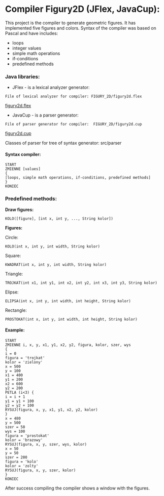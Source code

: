 # Compiler Figury2D (JFlex, JavaCup):

This project is the compiler to generate geometric figures. It has implemented five figures and colors. Syntax of the compiler was based on Pascal and have includes: 

* loops
* integer values
* simple math operations
* if-conditions
* predefined methods

### Java libraries:

* JFlex - is a lexical analyzer generator:
```
File of lexical analyzer for compiler: FIGURY_2D/figury2d.flex
```
[figury2d.flex](https://github.com/jrswtk/CompilerFigury2D/blob/master/FIGURY_2D/figury2d.cup)

* JavaCup - is a parser generator:
```
File of parser generator for compiler:  FIGURY_2D/figury2d.cup
```
[figury2d.cup](https://github.com/jrswtk/CompilerFigury2D/blob/master/FIGURY_2D/figury2d.flex)

Classes of parser for tree of syntax generator: src/parser

#### Syntax compiler:

```
START
ZMIENNE [values]
{
[loops, simple math operations, if-conditions, predefined methods] 
}
KONIEC
```

### Predefined methods:

**Draw figures:**

```
KOLO([figure], [int x, int y, ..., String kolor])
```
**Figures:**

Circle: 
```
KOLO(int x, int y, int width, String kolor)
```
Square: 
```
KWADRAT(int x, int y, int width, String kolor)
```
Triangle:
```
TROJKAT(int x1, int y1, int x2, int y2, int x3, int y3, String kolor)
```
Elipse:
```
ELIPSA(int x, int y, int width, int height, String kolor)
```
Rectangle:
```
PROSTOKAT(int x, int y, int width, int height, String kolor)
```

#### Example:

```
START
ZMIENNE i, x, y, x1, y1, x2, y2, figura, kolor, szer, wys
{
i = 0
figura = 'trojkat' 
kolor = 'zielony'                                                    
x = 500
y = 100
x1 = 400 
y1 = 200
x2 = 600 
y2 = 200                                        
PETLA (i<3) {
i = i + 1
y1 = y1 + 100
y2 = y2 + 100
RYSUJ(figura, x, y, x1, y1, x2, y2, kolor)
}
x = 480 
y = 500
szer = 50 
wys = 100
figura = 'prostokat' 
kolor = 'brazowy'
RYSUJ(figura, x, y, szer, wys, kolor)
x = 50
y = 50
szer = 200
figura = 'kolo'
kolor = 'zolty'
RYSUJ(figura, x, y, szer, kolor)
}
KONIEC
```
After success compiling the compiler shows a window with the figures.


